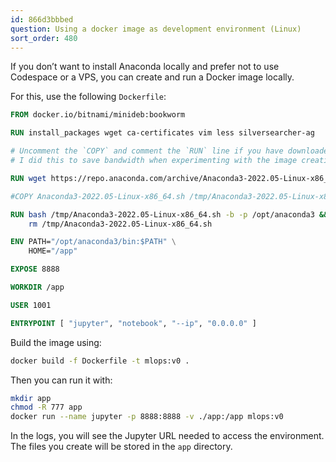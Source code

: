 ```yaml
---
id: 866d3bbbed
question: Using a docker image as development environment (Linux)
sort_order: 480
---
```


If you don’t want to install Anaconda locally and prefer not to use Codespace or a VPS, you can create and run a Docker image locally.

For this, use the following `Dockerfile`:

```dockerfile
FROM docker.io/bitnami/minideb:bookworm

RUN install_packages wget ca-certificates vim less silversearcher-ag

# Uncomment the `COPY` and comment the `RUN` line if you have downloaded anaconda manually
# I did this to save bandwidth when experimenting with the image creation

RUN wget https://repo.anaconda.com/archive/Anaconda3-2022.05-Linux-x86_64.sh && bash Anaconda3-2022.05-Linux-x86_64.sh -b -p /opt/anaconda3

#COPY Anaconda3-2022.05-Linux-x86_64.sh /tmp/Anaconda3-2022.05-Linux-x86_64.sh

RUN bash /tmp/Anaconda3-2022.05-Linux-x86_64.sh -b -p /opt/anaconda3 && \
    rm /tmp/Anaconda3-2022.05-Linux-x86_64.sh

ENV PATH="/opt/anaconda3/bin:$PATH" \
    HOME="/app"

EXPOSE 8888

WORKDIR /app

USER 1001

ENTRYPOINT [ "jupyter", "notebook", "--ip", "0.0.0.0" ]
```

Build the image using:

```bash
docker build -f Dockerfile -t mlops:v0 .
```

Then you can run it with:

```bash
mkdir app
chmod -R 777 app
docker run --name jupyter -p 8888:8888 -v ./app:/app mlops:v0
```

In the logs, you will see the Jupyter URL needed to access the environment. The files you create will be stored in the `app` directory.